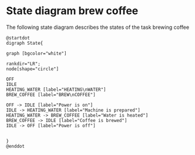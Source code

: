 # State diagram brew coffee
The following state diagram describes the states of the task brewing coffee

```plantuml
@startdot
digraph State{

graph [bgcolor="white"] 

rankdir="LR";
node[shape="circle"]

OFF
IDLE
HEATING_WATER [label="HEATING\nWATER"]
BREW_COFFEE [label="BREW\nCOFFEE"]

OFF -> IDLE [label="Power is on"]
IDLE -> HEATING_WATER [label="Machine is prepared"]
HEATING_WATER -> BREW_COFFEE [label="Water is heated"]
BREW_COFFEE -> IDLE [label="Coffee is brewed"]
IDLE -> OFF [label="Power is off"]


}
@enddot
```